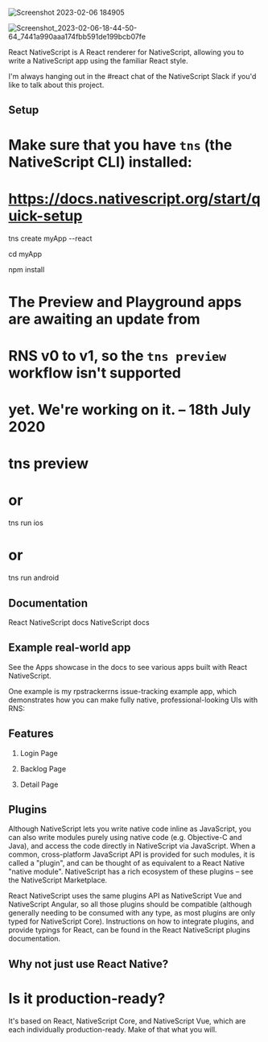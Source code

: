 ![Screenshot 2023-02-06 184905](https://user-images.githubusercontent.com/93249038/216981955-0446ddee-409d-4379-b433-07d5506c9728.png)




![Screenshot_2023-02-06-18-44-50-64_7441a990aaa174fbb591de199bcb07fe](https://user-images.githubusercontent.com/93249038/216984030-6355dee5-2827-44a7-b4d6-a9dfad9dc160.gif)

React NativeScript is A React renderer for NativeScript, allowing you to write a NativeScript app using the familiar React style.

I'm always hanging out in the #react chat of the NativeScript Slack if you'd like to talk about this project.

## Setup
# Make sure that you have `tns` (the NativeScript CLI) installed:
#   https://docs.nativescript.org/start/quick-setup

tns create myApp --react

cd myApp

npm install

# The Preview and Playground apps are awaiting an update from

# RNS v0 to v1, so the `tns preview` workflow isn't supported

# yet. We're working on it. – 18th July 2020

# tns preview

# or

tns run ios

# or

tns run android

## Documentation
React NativeScript docs
NativeScript docs


## Example real-world app
See the Apps showcase in the docs to see various apps built with React NativeScript.

One example is my rpstrackerrns issue-tracking example app, which demonstrates how you can make fully native, professional-looking UIs with RNS:

## Features		
1) Login Page

2) Backlog Page

3) Detail Page

## Plugins
Although NativeScript lets you write native code inline as JavaScript, you can also write modules purely using native code (e.g. Objective-C and Java), and access the code directly in NativeScript via JavaScript. When a common, cross-platform JavaScript API is provided for such modules, it is called a "plugin", and can be thought of as equivalent to a React Native "native module". NativeScript has a rich ecosystem of these plugins – see the NativeScript Marketplace.

React NativeScript uses the same plugins API as NativeScript Vue and NativeScript Angular, so all those plugins should be compatible (although generally needing to be consumed with any type, as most plugins are only typed for NativeScript Core). Instructions on how to integrate plugins, and provide typings for React, can be found in the React NativeScript plugins documentation.

## Why not just use React Native?

# Is it production-ready?

It's based on React, NativeScript Core, and NativeScript Vue, which are each individually production-ready. Make of that what you will.
